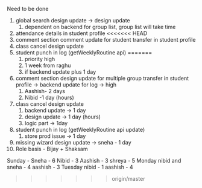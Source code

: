 Need to be done
1. global search design update -> design update
	1. dependent on backend for group list, group list will take time 
2. attendance details in student profile
<<<<<<< HEAD
3. comment section comment update for student transfer in student profile
4. class cancel design update
5. student punch in log (getWeeklyRoutine api)
=======
	1. priority high
	2. 1 week from raghu
	3. if backend update plus 1 day
3. comment section design update for multiple group transfer in student profile -> backend update for log -> high 
	1. Aashish- 2 days
	2. Nibid -1 day (hours)
4. class cancel design update
	1. backend update -> 1 day 
	2. design update -> 1 day (hours)
	3. logic part -> 1day
5. student punch in log (getWeeklyRoutine api update)
	1. store prod issue -> 1 day 
6. missing wizard design update -> sneha - 1 day 
7. Role basis - Bijay + Shaksam


Sunday - 
	Sneha - 6 
	Nibid - 3 
	Aashish - 3
	shreya - 5 
Monday 
	nibid and sneha - 4 
	aashish - 3 
Tuesday 
	nibid - 1 
	aashish - 4
>>>>>>> origin/master
